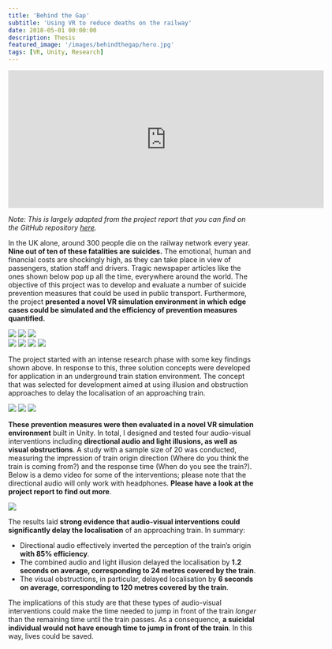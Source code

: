 ```yaml
---
title: 'Behind the Gap'
subtitle: 'Using VR to reduce deaths on the railway'
date: 2018-05-01 00:00:00
description: Thesis
featured_image: '/images/behindthegap/hero.jpg'
tags: [VR, Unity, Research]
---
```


<iframe src="https://player.vimeo.com/video/344584955?loop=1" width="640" height="279" frameborder="0" allow="autoplay; fullscreen" allowfullscreen></iframe>

*Note: This is largely adapted from the project report that you can find on the GitHub repository [here](https://www.github.com/pa17/spr).*

In the UK alone, around 300 people die on the railway network every year. **Nine out of ten of these fatalities are suicides.** The emotional, human and financial costs are shockingly high, as they can take place in view of passengers, station staff and drivers. Tragic newspaper articles like the ones shown below pop up all the time, everywhere around the world. The objective of this project was to develop and evaluate a number of suicide prevention measures that could be used in public transport. Furthermore, the project **presented a novel VR simulation environment in which edge cases could be simulated and the efficiency of prevention measures quantified.**

<div class="gallery" data-columns="1">
	<img src="/images/behindthegap/0.png" />
	<img src="/images/behindthegap/1.png" />
	<img src="/images/behindthegap/2.png" />
</div>



<div class="gallery" data-columns="4">
	<img src="/images/behindthegap/i1.png" />
	<img src="/images/behindthegap/i2.png" />
	<img src="/images/behindthegap/i3.png" />
	<img src="/images/behindthegap/i4.png" />
</div>

The project started with an intense research phase with some key findings shown above. In response to this, three solution concepts were developed for application in an underground train station environment. The concept that was selected for development aimed at using illusion and obstruction approaches to delay the localisation of an approaching train. 

<div class="gallery" data-columns="3">
	<img src="/images/behindthegap/6.png" />
	<img src="/images/behindthegap/7.png" />
	<img src="/images/behindthegap/8.png" />
</div>

**These prevention measures were then evaluated in a novel VR simulation environment** built in Unity. In total, I designed and tested four audio-visual interventions including **directional audio and light illusions, as well as visual obstructions**. A study with a sample size of 20 was conducted, measuring the impression of train origin direction (Where do you think the train is coming from?) and the response time (When do you see the train?). Below is a demo video for some of the interventions; please note that the directional audio will only work with headphones. **Please have a look at the project report to find out more**.

![](/images/behindthegap/hero.jpg)

The results laid **strong evidence that audio-visual interventions could significantly delay the localisation** of an approaching train. In summary:

* Directional audio effectively inverted the perception of the train’s origin **with 85% efficiency**.
* The combined audio and light illusion delayed the localisation by **1.2 seconds on average, corresponding to 24 metres covered by the train**.
* The visual obstructions, in particular, delayed localisation by **6 seconds on average, corresponding to 120 metres covered by the train**.

The implications of this study are that these types of audio-visual interventions could make the time needed to jump in front of the train *longer* than the remaining time until the train passes. As a consequence, **a suicidal individual would not have enough time to jump in front of the train**. In this way, lives could be saved.